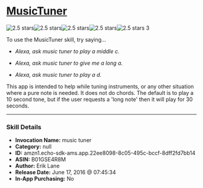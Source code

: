# [MusicTuner](http://alexa.amazon.com/#skills/amzn1.echo-sdk-ams.app.22ee8098-8c05-495c-bccf-8dff2fd7bb14)
![2.5 stars](../../images/ic_star_black_18dp_1x.png)![2.5 stars](../../images/ic_star_black_18dp_1x.png)![2.5 stars](../../images/ic_star_half_black_18dp_1x.png)![2.5 stars](../../images/ic_star_border_black_18dp_1x.png)![2.5 stars](../../images/ic_star_border_black_18dp_1x.png) 3

To use the MusicTuner skill, try saying...

* *Alexa, ask music tuner to play a middle c.*

* *Alexa, ask music tuner to give me a long a.*

* *Alexa, ask music tuner to play a d.*

This app is intended to help while tuning instruments, or any other situation where a pure note is needed. It does not do chords. The default is to play a 10 second tone, but if the user requests a 'long note' then it will play for 30 seconds.

***

### Skill Details

* **Invocation Name:** music tuner
* **Category:** null
* **ID:** amzn1.echo-sdk-ams.app.22ee8098-8c05-495c-bccf-8dff2fd7bb14
* **ASIN:** B01GSE4R8M
* **Author:** Erik Lane
* **Release Date:** June 17, 2016 @ 07:45:34
* **In-App Purchasing:** No
